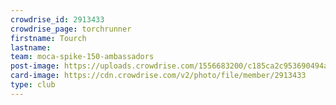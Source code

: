 ```yaml
---
crowdrise_id: 2913433
crowdrise_page: torchrunner
firstname: Tourch
lastname: 
team: moca-spike-150-ambassadors
post-image: https://uploads.crowdrise.com/1556683200/c185ca2c953690494a745fdc69895e3e.jpg
card-image: https://cdn.crowdrise.com/v2/photo/file/member/2913433
type: club
---
```

